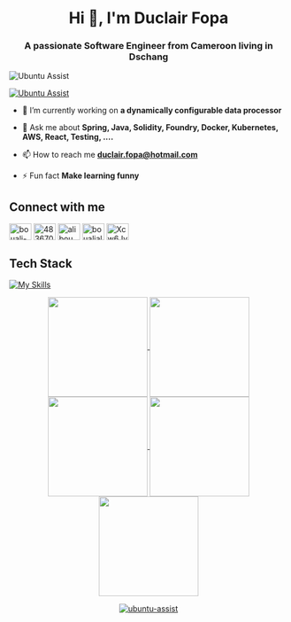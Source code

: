 <h1 align="center">Hi 👋, I'm Duclair Fopa</h1>
<h3 align="center">A passionate Software Engineer from Cameroon living in Dschang</h3> 

<p align="left"> <img src="https://komarev.com/ghpvc/?username=ubuntu-assist&label=Profile%20views&color=0e75b6&style=flat" alt="Ubuntu Assist" /> </p>

<p align="left"> <a href="https://github.com/ryo-ma/github-profile-trophy"><img src="https://github-profile-trophy.vercel.app/?username=ubuntu-assist" alt="Ubuntu Assist" /></a> </p>

- 🔭 I’m currently working on **a dynamically configurable data processor**

- 💬 Ask me about **Spring, Java, Solidity, Foundry, Docker, Kubernetes, AWS, React, Testing, ....**

- 📫 How to reach me **duclair.fopa@hotmail.com**

- ⚡ Fun fact **Make learning funny**

## Connect with me
<p align="left">
<a href="https://linkedin.com/in/bouali-ali-33026072" target="blank"><img align="center" src="https://raw.githubusercontent.com/rahuldkjain/github-profile-readme-generator/master/src/images/icons/Social/linked-in-alt.svg" alt="bouali-ali-33026072" height="30" width="40" /></a>
<a href="https://stackoverflow.com/users/4836701/bouali-ali" target="blank"><img align="center" src="https://raw.githubusercontent.com/rahuldkjain/github-profile-readme-generator/master/src/images/icons/Social/stack-overflow.svg" alt="4836701/bouali-ali" height="30" width="40" /></a>
<a href="https://instagram.com/alibou_coding" target="blank"><img align="center" src="https://raw.githubusercontent.com/rahuldkjain/github-profile-readme-generator/master/src/images/icons/Social/instagram.svg" alt="alibou_coding" height="30" width="40" /></a>
<a href="https://www.youtube.com/c/boualiali" target="blank"><img align="center" src="https://raw.githubusercontent.com/rahuldkjain/github-profile-readme-generator/master/src/images/icons/Social/youtube.svg" alt="boualiali" height="30" width="40" /></a>
<a href="https://discord.gg/Xcw6JyptqA" target="blank"><img align="center" src="https://raw.githubusercontent.com/rahuldkjain/github-profile-readme-generator/master/src/images/icons/Social/discord.svg" alt="Xcw6JyptqA" height="30" width="40" /></a>
</p>

## Tech Stack
[![My Skills](https://skillicons.dev/icons?i=js,html,css,angular,bash,docker,express,git,github,haskell,idea,ai,java,latex,linux,mongodb,mysql,netlify,nodejs,npm,postman,react,spring,stackoverflow,ts,vscode,vite,vercel,tailwind,solidity,maven,linkedin,githubactions,c,graphql,ubuntu,windows,postgres)](https://skillicons.dev)

<div align="center">
<a href="https://github.com/ubuntu-assist">
<img align="center" src="http://github-profile-summary-cards.vercel.app/api/cards/stats?username=ubuntu-assist&theme=2077" height="180em" />
<img align="center" src="http://github-profile-summary-cards.vercel.app/api/cards/most-commit-language?username=ubuntu-assist&theme=2077" height="180em" />
<img align="center" src="http://github-profile-summary-cards.vercel.app/api/cards/repos-per-language?username=ubuntu-assist&theme=2077" height="180em" />
<img align="center" src="http://github-profile-summary-cards.vercel.app/api/cards/productive-time?username=ubuntu-assist&theme=2077" height="180em" />
<img align="center" src="http://github-profile-summary-cards.vercel.app/api/cards/profile-details?username=ubuntu-assist&theme=2077" height="180em" />
</div>

<p style="text-align: center;"><img align="center" src="https://github-readme-streak-stats.herokuapp.com/?user=ubuntu-assist&" alt="ubuntu-assist" /></p>
